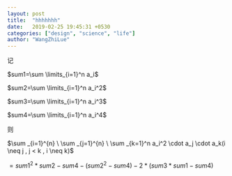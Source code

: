 ```yaml
---
layout: post
title:  "hhhhhhh"
date:   2019-02-25 19:45:31 +0530
categories: ["design", "science", "life"]
author: "WangZhiLue"
---
```

记

$sum1=\sum \limits_{i=1}^n a_i$

$sum2=\sum \limits_{i=1}^n a_i^2$

$sum3=\sum \limits_{i=1}^n a_i^3$

$sum4=\sum \limits_{i=1}^n a_i^4$

则

  $\sum _{i=1}^{n} \ \sum _{j=1}^{n}  \ \sum _{k=1}^n a_i^2 \cdot a_j \cdot a_k(i \neq j , j < k , i \neq k)$

$=sum1^{2} * sum2 - sum4 - (sum2^{2}-sum4)-2*(sum3*sum1-sum4)$
